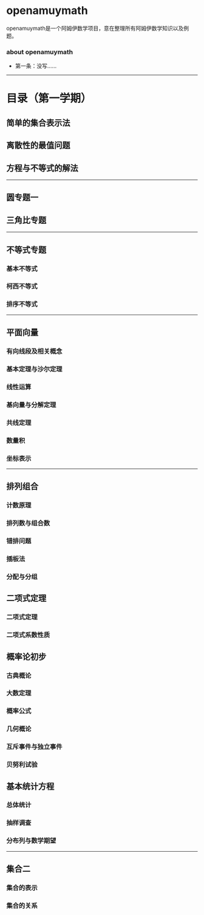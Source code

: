 <script 
  src="https://cdn.bootcss.com/mathjax/2.7.5/MathJax.js?config=TeX-MML-AM_CHTML">
</script>


# openamuymath
openamuymath是一个阿姆伊数学项目，意在整理所有阿姆伊数学知识以及例题。
### about openamuymath

* 第一条：没写……

---
# 目录（第一学期）
## 简单的集合表示法
## 离散性的最值问题
## 方程与不等式的解法
---
## 圆专题一
## 三角比专题
---
## 不等式专题
### 基本不等式
### 柯西不等式
### 排序不等式
---
## 平面向量
### 有向线段及相关概念
### 基本定理与沙尔定理
### 线性运算
### 基向量与分解定理
### 共线定理
### 数量积
### 坐标表示
---
## 排列组合
### 计数原理
### 排列数与组合数
### 错排问题
### 插板法
### 分配与分组
## 二项式定理
### 二项式定理
### 二项式系数性质
## 概率论初步
### 古典概论
### 大数定理
### 概率公式
### 几何概论
### 互斥事件与独立事件
### 贝努利试验
## 基本统计方程
### 总体统计
### 抽样调查
### 分布列与数学期望
---
## 集合二
### 集合的表示
### 集合的关系


